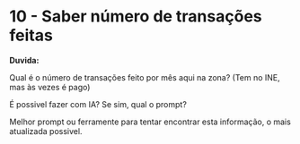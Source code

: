 
# 10 - Saber número de transações feitas


**Duvida:**

Qual é o número de transações feito por mês aqui na zona? (Tem no INE, mas às vezes é pago) 

É possivel fazer com IA? Se sim, qual o prompt?

Melhor prompt ou ferramente para tentar encontrar esta informação, o mais atualizada possivel.